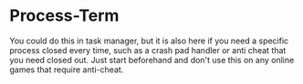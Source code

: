 # Process-Term
You could do this in task manager, but it is also here if you need a specific process closed every time, such as a crash pad handler or anti cheat that you need closed out. Just start beforehand and don't use this on any online games that require anti-cheat.
